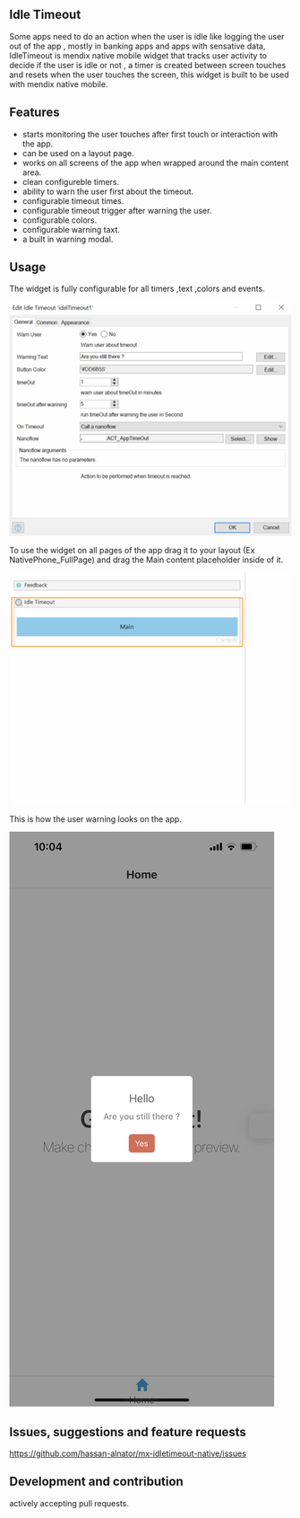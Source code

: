 ## Idle Timeout
Some apps need to do an action when the user is idle like logging the user out of the app , mostly in banking apps and apps with sensative data, IdleTimeout is mendix native mobile widget that tracks user activity to decide if the user is idle or not , a timer is created between screen touches and resets when the user touches the screen, this widget is built to be used with mendix native mobile.

## Features
- starts monitoring the user touches after first touch or interaction with the app.
- can be used on a layout page.
- works on all screens of the app when wrapped around the main content area.
- clean configureble timers.
- ability to warn the user first about the timeout.
- configurable timeout times.
- configurable timeout trigger after warning the user.
- configurable colors.
- configurable warning taxt.
- a built in warning modal.

## Usage

The widget is fully configurable for all timers ,text ,colors and events.

![config](https://github.com/hassan-alnator/mx-idletimeout-native/blob/main/README.assets/config.png?raw=true)

To use the widget on all pages of the app drag it to your layout (Ex NativePhone_FullPage) and drag the Main content placeholder inside of it.

![usage](https://github.com/hassan-alnator/mx-idletimeout-native/blob/main/README.assets/layout.png?raw=true)

This is how the user warning looks on the app.

![phone](https://github.com/hassan-alnator/mx-idletimeout-native/blob/main/README.assets/phone.PNG?raw=true)

## Issues, suggestions and feature requests
https://github.com/hassan-alnator/mx-idletimeout-native/issues

## Development and contribution
actively accepting pull requests.
